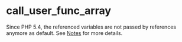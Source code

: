 # call_user_func_array

Since PHP 5.4, the referenced variables are not passed by references anymore as default. See [Notes](http://php.net/manual/en/function.call-user-func-array.php) for more details.
